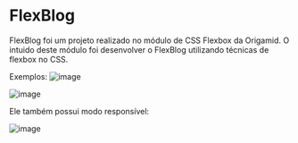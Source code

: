 # FlexBlog

FlexBlog foi um projeto realizado no módulo de CSS Flexbox da Origamid. O intuido deste módulo foi desenvolver o FlexBlog utilizando técnicas de flexbox no CSS.

Exemplos:
![image](https://github.com/betossauro/FlexBlog/assets/38211842/3fdb3549-551f-4f06-9256-9b67f4bf0079)

![image](https://github.com/betossauro/FlexBlog/assets/38211842/ab32f691-f812-47ed-9b82-6320aed5a390)

Ele também possui modo responsível:

![image](https://github.com/betossauro/FlexBlog/assets/38211842/5c83c141-1a53-4385-a2a4-f365ede3685d)
